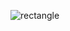 ![rectangle](https://github.com/SWEG-2015EC-Batch/Binary-Bombers/assets/149320386/72cf7188-4506-47ca-a9ac-584f6c4c3c43)
